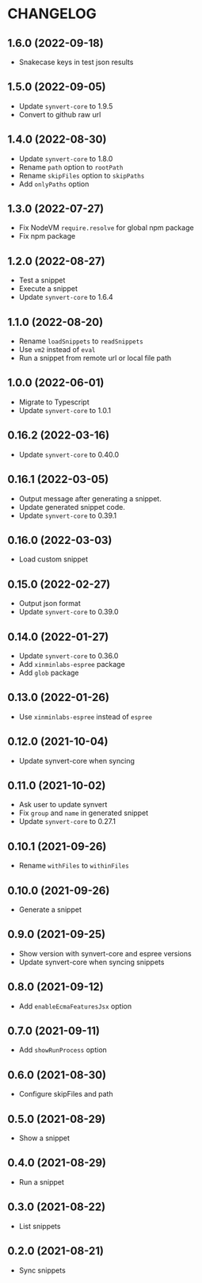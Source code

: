# CHANGELOG

## 1.6.0 (2022-09-18)

* Snakecase keys in test json results

## 1.5.0 (2022-09-05)

* Update `synvert-core` to 1.9.5
* Convert to github raw url

## 1.4.0 (2022-08-30)

* Update `synvert-core` to 1.8.0
* Rename `path` option to `rootPath`
* Rename `skipFiles` option to `skipPaths`
* Add `onlyPaths` option

## 1.3.0 (2022-07-27)

* Fix NodeVM `require.resolve` for global npm package
* Fix npm package

## 1.2.0 (2022-08-27)

* Test a snippet
* Execute a snippet
* Update `synvert-core` to 1.6.4

## 1.1.0 (2022-08-20)

* Rename `loadSnippets` to `readSnippets`
* Use `vm2` instead of `eval`
* Run a snippet from remote url or local file path

## 1.0.0 (2022-06-01)

* Migrate to Typescript
* Update `synvert-core` to 1.0.1

## 0.16.2 (2022-03-16)

* Update `synvert-core` to 0.40.0

## 0.16.1 (2022-03-05)

* Output message after generating a snippet.
* Update generated snippet code.
* Update `synvert-core` to 0.39.1

## 0.16.0 (2022-03-03)

* Load custom snippet

## 0.15.0 (2022-02-27)

* Output json format
* Update `synvert-core` to 0.39.0

## 0.14.0 (2022-01-27)

* Update `synvert-core` to 0.36.0
* Add `xinminlabs-espree` package
* Add `glob` package

## 0.13.0 (2022-01-26)

* Use `xinminlabs-espree` instead of `espree`

## 0.12.0 (2021-10-04)

* Update synvert-core when syncing

## 0.11.0 (2021-10-02)

* Ask user to update synvert
* Fix `group` and `name` in generated snippet
* Update `synvert-core` to 0.27.1

## 0.10.1 (2021-09-26)

* Rename `withFiles` to `withinFiles`

## 0.10.0 (2021-09-26)

* Generate a snippet

## 0.9.0 (2021-09-25)

* Show version with synvert-core and espree versions
* Update synvert-core when syncing snippets

## 0.8.0 (2021-09-12)

* Add `enableEcmaFeaturesJsx` option

## 0.7.0 (2021-09-11)

* Add `showRunProcess` option

## 0.6.0 (2021-08-30)

* Configure skipFiles and path

## 0.5.0 (2021-08-29)

* Show a snippet

## 0.4.0 (2021-08-29)

* Run a snippet

## 0.3.0 (2021-08-22)

* List snippets

## 0.2.0 (2021-08-21)

* Sync snippets
